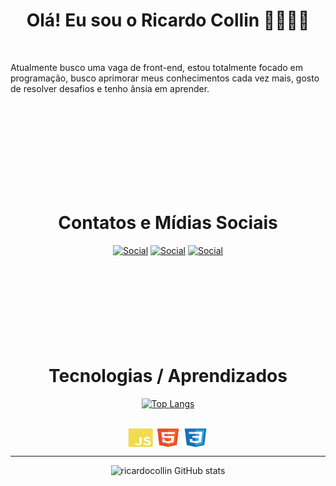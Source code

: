 
<div>
<h1 align="center" dir="auto"> Olá! Eu sou o Ricardo Collin 👋👋🙂🙂</h1>

<br>

 Atualmente busco uma vaga de front-end, estou totalmente focado em programação, busco aprimorar meus conhecimentos cada vez mais,
gosto de resolver desafios e tenho ânsia em aprender.

</p>

</div>
<br>
<br>
<br>
<br>
<br>
<br>
<br>
<br>

<div align="center" dir="auto">  <h1>Contatos e Mídias Sociais</h1>


[![Social](https://img.shields.io/badge/Instagram-E4405F?style=for-the-badge&logo=instagram&logoColor=white)](https://www.instagram.com/ricardocollinjunior/)
[![Social](https://img.shields.io/badge/LinkedIn-0077B5?style=for-the-badge&logo=linkedin&logoColor=white
)](https://www.linkedin.com/in/ricardo-collin-junior-a7a199220)
[![Social](https://img.shields.io/badge/Facebook-1877F2?style=for-the-badge&logo=facebook&logoColor=white
)](https://www.facebook.com/ricardo.collinjunior.9)
<br>
<br>
<br>
<br>
<br>
<br>
<br>
<br>
<br>


<h1>Tecnologias / Aprendizados</h1>

[![Top Langs](https://github-readme-stats.vercel.app/api/top-langs/?username=ricardocollin&layout=compact)](https://github.com/ricardocollin/github-readme-stats)


<div style="display: inline_block"><br>
  <img align="center" alt="Rc-Js" height="30" width="40" src="https://raw.githubusercontent.com/devicons/devicon/master/icons/javascript/javascript-plain.svg">
  <img align="center" alt="Rc-HTML" height="30" width="40" src="https://raw.githubusercontent.com/devicons/devicon/master/icons/html5/html5-original.svg">
  <img align="center" alt="Rc-CSS" height="30" width="40" src="https://raw.githubusercontent.com/devicons/devicon/master/icons/css3/css3-original.svg">
  
  </div>
  

<hr>


![ricardocollin GitHub stats](https://github-readme-stats.vercel.app/api?username=ricardocollin&show_icons=true&theme=onedark)




</div>


